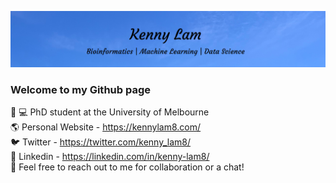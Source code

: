![](imgs/intro_img2.png)

<h3>Welcome to my Github page</h3>

🏫 💻 PhD student at the University of Melbourne<br/>
🌎 Personal Website - https://kennylam8.com/<br/>
🐦 Twitter - https://twitter.com/kenny_lam8/<br/>
🤝 Linkedin - https://linkedin.com/in/kenny-lam8/<br/>
💬 Feel free to reach out to me for collaboration or a chat!<br/>
